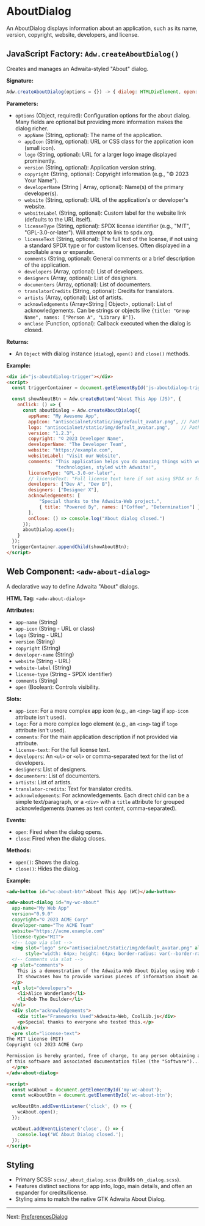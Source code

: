 # AboutDialog

An AboutDialog displays information about an application, such as its name, version, copyright, website, developers, and license.

## JavaScript Factory: `Adw.createAboutDialog()`

Creates and manages an Adwaita-styled "About" dialog.

**Signature:**

```javascript
Adw.createAboutDialog(options = {}) -> { dialog: HTMLDivElement, open: function, close: function }
```

**Parameters:**

*   `options` (Object, required): Configuration options for the about dialog. Many fields are optional but providing more information makes the dialog richer.
    *   `appName` (String, optional): The name of the application.
    *   `appIcon` (String, optional): URL or CSS class for the application icon (small icon).
    *   `logo` (String, optional): URL for a larger logo image displayed prominently.
    *   `version` (String, optional): Application version string.
    *   `copyright` (String, optional): Copyright information (e.g., "© 2023 Your Name").
    *   `developerName` (String | Array<String>, optional): Name(s) of the primary
        developer(s).
    *   `website` (String, optional): URL of the application's or developer's website.
    *   `websiteLabel` (String, optional): Custom label for the website link
        (defaults to the URL itself).
    *   `licenseType` (String, optional): SPDX license identifier (e.g., "MIT",
        "GPL-3.0-or-later"). Will attempt to link to spdx.org.
    *   `licenseText` (String, optional): The full text of the license, if not
        using a standard SPDX type or for custom licenses. Often displayed in a
        scrollable area or expander.
    *   `comments` (String, optional): General comments or a brief description of the
        application.
    *   `developers` (Array<String>, optional): List of developers.
    *   `designers` (Array<String>, optional): List of designers.
    *   `documenters` (Array<String>, optional): List of documenters.
    *   `translatorCredits` (String, optional): Credits for translators.
    *   `artists` (Array<String>, optional): List of artists.
    *   `acknowledgements` (Array<String | Object>, optional): List of
        acknowledgements. Can be strings or objects like
        `{title: "Group Name", names: ["Person A", "Library B"]}`.
    *   `onClose` (Function, optional): Callback executed when the dialog is closed.

**Returns:**

*   An `Object` with dialog instance (`dialog`), `open()` and `close()` methods.

**Example:**

```html
<div id="js-aboutdialog-trigger"></div>
<script>
  const triggerContainer = document.getElementById('js-aboutdialog-trigger');

  const showAboutBtn = Adw.createButton("About This App (JS)", {
    onClick: () => {
      const aboutDialog = Adw.createAboutDialog({
        appName: "My Awesome App",
        appIcon: "antisocialnet/static/img/default_avatar.png", // Path to a small icon
        logo: "antisocialnet/static/img/default_avatar.png",    // Path to a larger logo
        version: "1.2.3",
        copyright: "© 2023 Developer Name",
        developerName: "The Developer Team",
        website: "https://example.com",
        websiteLabel: "Visit our Website",
        comments: "This application helps you do amazing things with web " +
                  "technologies, styled with Adwaita!",
        licenseType: "GPL-3.0-or-later",
        // licenseText: "Full license text here if not using SPDX or for custom details...",
        developers: ["Dev A", "Dev B"],
        designers: ["Designer X"],
        acknowledgements: [
            "Special thanks to the Adwaita-Web project.",
            { title: "Powered By", names: ["Coffee", "Determination"] }
        ],
        onClose: () => console.log("About dialog closed.")
      });
      aboutDialog.open();
    }
  });
  triggerContainer.appendChild(showAboutBtn);
</script>
```

## Web Component: `<adw-about-dialog>`

A declarative way to define Adwaita "About" dialogs.

**HTML Tag:** `<adw-about-dialog>`

**Attributes:**

*   `app-name` (String)
*   `app-icon` (String - URL or class)
*   `logo` (String - URL)
*   `version` (String)
*   `copyright` (String)
*   `developer-name` (String)
*   `website` (String - URL)
*   `website-label` (String)
*   `license-type` (String - SPDX identifier)
*   `comments` (String)
*   `open` (Boolean): Controls visibility.

**Slots:**

*   `app-icon`: For a more complex app icon (e.g., an `<img>` tag if `app-icon` attribute isn't used).
*   `logo`: For a more complex logo element (e.g., an `<img>` tag if `logo` attribute isn't used).
*   `comments`: For the main application description if not provided via attribute.
*   `license-text`: For the full license text.
*   `developers`: An `<ul>` or `<ol>` or comma-separated text for the list of developers.
*   `designers`: List of designers.
*   `documenters`: List of documenters.
*   `artists`: List of artists.
*   `translator-credits`: Text for translator credits.
*   `acknowledgements`: For acknowledgements. Each direct child can be a simple text/paragraph, or a `<div>` with a `title` attribute for grouped acknowledgements (names as text content, comma-separated).

**Events:**

*   `open`: Fired when the dialog opens.
*   `close`: Fired when the dialog closes.

**Methods:**

*   `open()`: Shows the dialog.
*   `close()`: Hides the dialog.

**Example:**

```html
<adw-button id="wc-about-btn">About This App (WC)</adw-button>

<adw-about-dialog id="my-wc-about"
  app-name="My Web App"
  version="0.9.0"
  copyright="© 2023 ACME Corp"
  developer-name="The ACME Team"
  website="https://acme.example.com"
  license-type="MIT">
  <!-- Logo via slot -->
  <img slot="logo" src="antisocialnet/static/img/default_avatar.png" alt="App Logo"
       style="width: 64px; height: 64px; border-radius: var(--border-radius-default);">
  <!-- Comments via slot -->
  <p slot="comments">
    This is a demonstration of the Adwaita-Web About Dialog using Web Components.
    It showcases how to provide various pieces of information about an application.
  </p>
  <ul slot="developers">
    <li>Alice Wonderland</li>
    <li>Bob The Builder</li>
  </ul>
  <div slot="acknowledgements">
    <div title="Frameworks Used">Adwaita-Web, CoolLib.js</div>
    <p>Special thanks to everyone who tested this.</p>
  </div>
  <pre slot="license-text">
The MIT License (MIT)
Copyright (c) 2023 ACME Corp

Permission is hereby granted, free of charge, to any person obtaining a copy
of this software and associated documentation files (the "Software")...
  </pre>
</adw-about-dialog>

<script>
  const wcAbout = document.getElementById('my-wc-about');
  const wcAboutBtn = document.getElementById('wc-about-btn');

  wcAboutBtn.addEventListener('click', () => {
    wcAbout.open();
  });

  wcAbout.addEventListener('close', () => {
    console.log('WC About Dialog closed.');
  });
</script>
```

## Styling

*   Primary SCSS: `scss/_about_dialog.scss` (builds on `_dialog.scss`).
*   Features distinct sections for app info, logo, main details, and often an expander for credits/license.
*   Styling aims to match the native GTK Adwaita About Dialog.

---
Next: [PreferencesDialog](./preferencesdialog.md)
